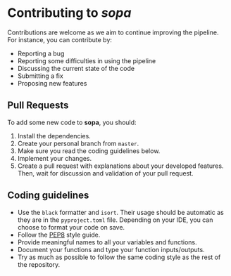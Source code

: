# Contributing to *sopa*

Contributions are welcome as we aim to continue improving the pipeline. For instance, you can contribute by:

- Reporting a bug
- Reporting some difficulties in using the pipeline
- Discussing the current state of the code
- Submitting a fix
- Proposing new features

## Pull Requests

To add some new code to **sopa**, you should:

1. Install the dependencies.
2. Create your personal branch from `master`.
3. Make sure you read the coding guidelines below.
4. Implement your changes.
5. Create a pull request with explanations about your developed features. Then, wait for discussion and validation of your pull request.

## Coding guidelines

- Use the `black` formatter and `isort`. Their usage should be automatic as they are in the `pyproject.toml` file. Depending on your IDE, you can choose to format your code on save.
- Follow the [PEP8](https://peps.python.org/pep-0008/) style guide.
- Provide meaningful names to all your variables and functions.
- Document your functions and type your function inputs/outputs.
- Try as much as possible to follow the same coding style as the rest of the repository.